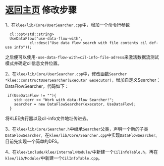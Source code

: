 [返回主页](../README.md)
修改步骤
=========================
1、在`klee/lib/Core/UserSearcher.cpp`中，增加一个命令行参数
```
  cl::opt<std::string>
  UseDataFlow("use-data-flow-with",
  	  	   cl::desc("Use data flow search with file contents cil def-use info"));
```
之后便可以使用`-use-data-flow-with=cil-info-file-adress`来激活数据流测试模式并确定cil信息文件位置。

2、在`klee/lib/Core/UserSearcher.cpp`中，修改函数`Searcher *klee::constructUserSearcher(Executor &executor)`，增加自定义Searcher：DataFlowSearcher，代码如下：
```
 if(UseDataFlow != ""){
  	std::cerr << "Work with data-flow Searcher!";
  	searcher = new DataFlowSearcher(executor, UseDataFlow);
  }
```
将KLEE执行器以及cil-info文件地址传进去。

3、在`klee/lib/Core/Searcher.h`中继承`Searcher`父类，声明一个新的子类`DataFlowSearcher`，在`klee/lib/Core/Searcher.cpp`中实现`DataFlowSearcher`。目前先实现一个简单的DFS。

4、在`klee/include/klee/Internal/Module/`中新建一个`CilInfoTable.h`，再在`klee/lib/Module/`中新建一个`CilInfoTable.cpp`。

